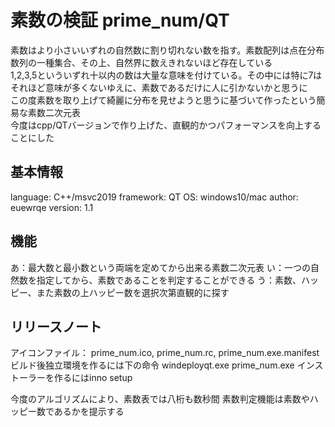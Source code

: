 # 素数の検証 prime_num/QT

素数はより小さいいずれの自然数に割り切れない数を指す。素数配列は点在分布数列の一種集合、その上、自然界に数えきれないほど存在している  
1,2,3,5といういずれ十以内の数は大量な意味を付けている。その中には特に7はそれほど意味が多くないゆえに、素数であるだけに人に引かないかと思うに  
この度素数を取り上げて綺麗に分布を見せようと思うに基づいて作ったという簡易な素数二次元表  
今度はcpp/QTバージョンで作り上げた、直観的かつパフォーマンスを向上することにした  

## 基本情報
language: C++/msvc2019
framework: QT
OS: windows10/mac
author: euewrqe
version: 1.1

## 機能
あ：最大数と最小数という両端を定めてから出来る素数二次元表
い：一つの自然数を指定してから、素数であることを判定することができる
う：素数、ハッピー、また素数の上ハッピー数を選択次第直観的に探す

## リリースノート
アイコンファイル：
prime_num.ico, prime_num.rc, prime_num.exe.manifest
ビルド後独立環境を作るには下の命令
windeployqt.exe prime_num.exe
インストーラーを作るにはinno setup

今度のアルゴリズムにより、素数表では八桁も数秒間
素数判定機能は素数やハッピー数であるかを提示する

